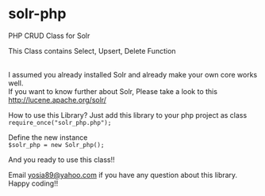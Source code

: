 # solr-php
PHP CRUD Class for Solr

This Class contains Select, Upsert, Delete Function<br><br>

I assumed you already installed Solr and already make your own core works well.<br>
If you want to know further about Solr,
Please take a look to this <a href="http://lucene.apache.org/solr/">http://lucene.apache.org/solr/</a> 

How to use this Library?
Just add this library to your php project as class<br>
<code>require_once("solr_php.php");</code>

Define the new instance<br>
<code>$solr_php = new Solr_php(); </code>

And you ready to use this class!!<br>

Email yosia89@yahoo.com if you have any question about this library.<br>
Happy coding!! 